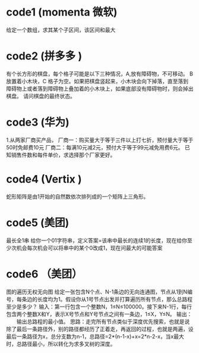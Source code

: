 # code1  (momenta 微软) 
给定一个数组，求其某个子区间，该区间和最大

# code2  (拼多多 )
有个长方形的棋盘，每个格子可能是以下三种情况，A,放有障碍物，不可移动。 B 放置着小木块，C 格子为空。如果把棋盘竖起来，小木块会向下掉落，直至落到障碍物上或者落到障碍物上叠加着的小木块上，如果底部没有障碍物时，则会掉出棋盘。
请问棋盘的最终状态。

# code3  (华为)
1.从两家厂商买产品，
厂商一：购买量大于等于三件以上打七折，预付量大于等于50时免邮费10元
厂商二：每满10元减2元，预付大于等于99元减免用费6元。
已知销售件数和每件单价，求选择那个厂家更好。

# code4  (Vertix )
蛇形矩阵是由1开始的自然数依次排列成的一个矩阵上三角形。

# code5 (美团)
最长全1串  给你一个01字符串，定义答案=该串中最长的连续1的长度，现在给你至少次机会每次机会可以将串中的某个0改成1，现在问最大的可能答案

# code6  （美团）
图的遍历无权无向图  给定一张包含N个点、N-1条边的无向连通图，节点从1到N编号，每条边的长度均为1。假设你从1号节点出发并打算遍历所有节点，那么总路程至少是多少？
输入：第一行包含一个整数N，1≤N≤100000。接下来N-1行，每行包含两个整数X和Y，表示X号节点和Y号节点之间有一条边，1≤X，Y≤N。
输出：
　　输出总路程的最小值。
思路：走完所有节点类似于深度优先搜索，也就是说除了最后一条路径外，别的路径都经历了正着走，再返回的过程，也就是两遍，设最后一条路径为x，总分支数为n-1，总路径=2*(n-1-x)+x=2*n-2-x，当x最大时，总路径最小，所以转化为求多叉树的深度。
